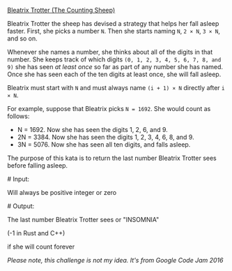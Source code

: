 [Bleatrix Trotter (The Counting Sheep)](https://www.codewars.com/kata/59245b3c794d54b06600002a)

Bleatrix Trotter the sheep has devised a strategy that helps her fall asleep faster. First, she picks a number `N`. Then she starts naming `N`, `2 × N`, `3 × N`, and so on.

Whenever she names a number, she thinks about all of the digits in that number. She keeps track of which digits `(0, 1, 2, 3, 4, 5, 6, 7, 8, and 9)` she has seen *at least once* so far as part of any number she has named. Once she has seen each of the ten digits at least once, she will fall asleep.

Bleatrix must start with `N` and must always name `(i + 1) × N` directly after `i × N`.

For example, suppose that Bleatrix picks `N = 1692`. She would count as follows:

- N = 1692. Now she has seen the digits 1, 2, 6, and 9.
- 2N = 3384. Now she has seen the digits 1, 2, 3, 4, 6, 8, and 9.
- 3N = 5076. Now she has seen all ten digits, and falls asleep.

The purpose of this kata is to return the last number Bleatrix Trotter sees before falling asleep.

\# Input:

Will always be positive integer or zero

\# Output:

The last number Bleatrix Trotter sees or "INSOMNIA" 

(-1 in Rust and C++)

 if she will count forever

*Please note, this challenge is not my idea. It's from Google Code Jam 2016*
